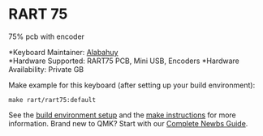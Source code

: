 # RART 75

75% pcb with encoder

*Keyboard Maintainer: [Alabahuy](https://github.com/alabahuy)  
*Hardware Supported: RART75 PCB, Mini USB, Encoders
*Hardware Availability: Private GB

Make example for this keyboard (after setting up your build environment):

    make rart/rart75:default

See the [build environment setup](https://docs.qmk.fm/#/getting_started_build_tools) and the [make instructions](https://docs.qmk.fm/#/getting_started_make_guide) for more information. Brand new to QMK? Start with our [Complete Newbs Guide](https://docs.qmk.fm/#/newbs).

